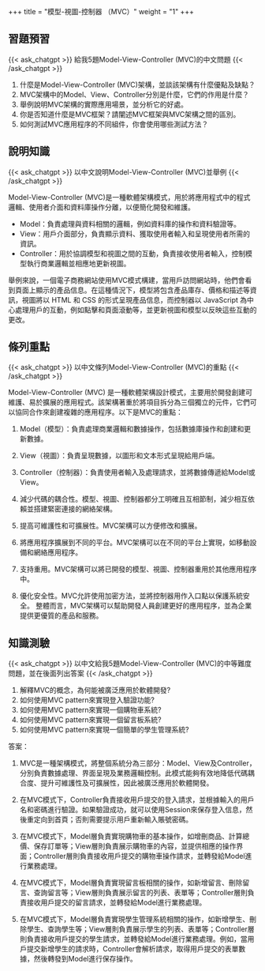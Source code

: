 +++
title = "模型-視圖-控制器 （MVC）"
weight = "1"
+++
## 習題預習
{{< ask_chatgpt >}}
給我5題Model-View-Controller (MVC)的中文問題
{{< /ask_chatgpt >}}



1. 什麼是Model-View-Controller (MVC)架構，並談該架構有什麼優點及缺點？
2. MVC架構中的Model、View、Controller分別是什麼，它們的作用是什麼？
3. 舉例說明MVC架構的實際應用場景，並分析它的好處。
4. 你是否知道什麼是MVC框架？請闡述MVC框架與MVC架構之間的區別。
5. 如何測試MVC應用程序的不同組件，你會使用哪些測試方法？   

## 說明知識
{{< ask_chatgpt >}}
以中文說明Model-View-Controller (MVC)並舉例
{{< /ask_chatgpt >}}



Model-View-Controller (MVC)是一種軟體架構模式，用於將應用程式中的程式邏輯、使用者介面和資料庫操作分離，以便簡化開發和維護。

- Model：負責處理與資料相關的邏輯，例如資料庫的操作和資料驗證等。
- View：用戶介面部分，負責顯示資料、獲取使用者輸入和呈現使用者所需的資訊。
- Controller：用於協調模型和視圖之間的互動，負責接收使用者輸入，控制模型執行商業邏輯並相應地更新視圖。

舉例來說，一個電子商務網站使用MVC模式構建，當用戶訪問網站時，他們會看到頁面上顯示的產品信息。在這種情況下，模型將包含產品庫存、價格和描述等資訊，視圖將以 HTML 和 CSS 的形式呈現產品信息，而控制器以 JavaScript 為中心處理用戶的互動，例如點擊和頁面滾動等，並更新視圖和模型以反映這些互動的更改。   

## 條列重點
{{< ask_chatgpt >}}
以中文條列Model-View-Controller (MVC)的重點
{{< /ask_chatgpt >}}



Model-View-Controller (MVC) 是一種軟體架構設計模式，主要用於開發創建可維護、易於擴展的應用程式。該架構著重於將項目拆分為三個獨立的元件，它們可以協同合作來創建複雜的應用程序。以下是MVC的重點：

1. Model（模型）：負責處理商業邏輯和數據操作，包括數據庫操作和創建和更新數據。

2. View（視圖）：負責呈現數據，以圖形和文本形式呈現給用戶端。

3. Controller（控制器）：負責使用者輸入及處理請求，並將數據傳遞給Model或View。

4. 減少代碼的耦合性。模型、視圖、控制器都分工明確且互相節制，減少相互依賴並搭建緊密連接的網絡架構。

5. 提高可維護性和可擴展性。MVC架構可以方便修改和擴展。

6. 將應用程序擴展到不同的平台。MVC架構可以在不同的平台上實現，如移動設備和網絡應用程序。

7. 支持重用。MVC架構可以將已開發的模型、視圖、控制器重用於其他應用程序中。

8. 優化安全性。MVC允許使用加密方法，並將控制器用作入口點以保護系統安全。  整體而言，MVC架構可以幫助開發人員創建更好的應用程序，並為企業提供更優質的產品和服務。   

## 知識測驗
{{< ask_chatgpt >}}
以中文給我5題Model-View-Controller (MVC)的中等難度問題，並在後面列出答案
{{< /ask_chatgpt >}}



1. 解釋MVC的概念，為何能被廣泛應用於軟體開發?
2. 如何使用MVC pattern來實現登入驗證功能?
3. 如何使用MVC pattern來實現一個購物車系統?
4. 如何使用MVC pattern來實現一個留言板系統?
5. 如何使用MVC pattern來實現一個簡單的學生管理系統?

答案：

1. MVC是一種架構模式，將整個系統分為三部分：Model、View及Controller，分別負責數據處理、界面呈現及業務邏輯控制。此模式能夠有效地降低代碼耦合度、提升可維護性及可擴展性，因此被廣泛應用於軟體開發。

2. 在MVC模式下，Controller負責接收用戶提交的登入請求，並根據輸入的用戶名和密碼進行驗證。如果驗證成功，就可以使用Session來保存登入信息，然後重定向到首頁；否則需要提示用戶重新輸入賬號密碼。

3. 在MVC模式下，Model層負責實現購物車的基本操作，如增刪商品、計算總價、保存訂單等；View層則負責展示購物車的內容，並提供相應的操作界面；Controller層則負責接收用戶提交的購物車操作請求，並轉發給Model進行業務處理。

4. 在MVC模式下，Model層負責實現留言板相關的操作，如新增留言、刪除留言、查詢留言等；View層則負責展示留言的列表、表單等；Controller層則負責接收用戶提交的留言請求，並轉發給Model進行業務處理。

5. 在MVC模式下，Model層負責實現學生管理系統相關的操作，如新增學生、刪除學生、查詢學生等；View層則負責展示學生的列表、表單等；Controller層則負責接收用戶提交的學生請求，並轉發給Model進行業務處理。例如，當用戶提交新增學生的請求時，Controller會解析請求，取得用戶提交的表單數據，然後轉發到Model進行保存操作。   

